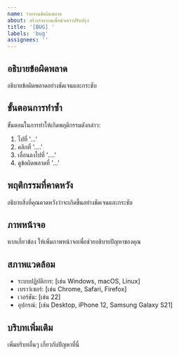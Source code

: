 ```yaml
---
name: รายงานข้อผิดพลาด
about: สร้างรายงานเพื่อช่วยเราปรับปรุง
title: '[BUG] '
labels: 'bug'
assignees: ''
---
```


## อธิบายข้อผิดพลาด
อธิบายข้อผิดพลาดอย่างชัดเจนและกระชับ

## ขั้นตอนการทำซ้ำ
ขั้นตอนในการทำให้เกิดพฤติกรรมดังกล่าว:
1. ไปที่ '...'
2. คลิกที่ '....'
3. เลื่อนลงไปที่ '....'
4. ดูข้อผิดพลาดที่ '...'

## พฤติกรรมที่คาดหวัง
อธิบายสิ่งที่คุณคาดหวังว่าจะเกิดขึ้นอย่างชัดเจนและกระชับ

## ภาพหน้าจอ
หากเกี่ยวข้อง ให้เพิ่มภาพหน้าจอเพื่อช่วยอธิบายปัญหาของคุณ

## สภาพแวดล้อม
 - ระบบปฏิบัติการ: [เช่น Windows, macOS, Linux]
 - เบราว์เซอร์: [เช่น Chrome, Safari, Firefox]
 - เวอร์ชัน: [เช่น 22]
 - อุปกรณ์: [เช่น Desktop, iPhone 12, Samsung Galaxy S21]

## บริบทเพิ่มเติม
เพิ่มบริบทอื่นๆ เกี่ยวกับปัญหาที่นี่ 